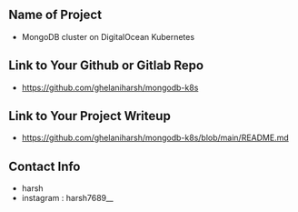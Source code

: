 ## Name of Project 
* MongoDB cluster on DigitalOcean Kubernetes  

## Link to Your Github or Gitlab Repo
* https://github.com/ghelaniharsh/mongodb-k8s

## Link to Your Project Writeup
* https://github.com/ghelaniharsh/mongodb-k8s/blob/main/README.md

## Contact Info
* harsh
* instagram : harsh7689__ 
